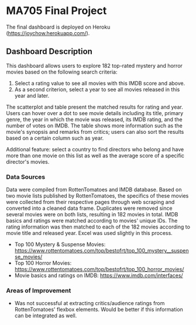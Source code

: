# MA705 Final Project

The final dashboard is deployed on Heroku (https://joychow.herokuapp.com/).

## Dashboard Description

This dashboard allows users to explore 182 top-rated mystery and horror movies based on the following search criteria: 
1) Select a rating value to see all movies with this IMDB score and above. 
2) As a second criterion, select a year to see all movies released in this year and later.

The scatterplot and table present the matched results for rating and year. Users can hover over a dot to see movie details including its title, primary genre, the year in which the movie was released, its IMDB rating, and the number of votes on IMDB. The table shows more information such as the movie's synopsis and remarks from critics; users can also sort the results based on a certain column such as year. 

Additional feature: select a country to find directors who belong and have more than one movie on this list as well as the average score of a specific director's movies.

### Data Sources

Data were compiled from RottenTomatoes and IMDB database. Based on two movie lists published by RottenTomatoes, the specifics of these movies were collected from their respective pages through web scraping and converted into a cleaned data frame. Duplicates were removed since several movies were on both lists, resulting in 182 movies in total. IMDB basics and ratings were matched according to movies' unique IDs. The rating information was then matched to each of the 182 movies according to movie title and released year. Excel was used slightly in this process.

- Top 100 Mystery & Suspense Movies: https://www.rottentomatoes.com/top/bestofrt/top_100_mystery__suspense_movies/
- Top 100 Horror Movies: https://www.rottentomatoes.com/top/bestofrt/top_100_horror_movies/
- Movie basics and ratings on IMDB: https://www.imdb.com/interfaces/

### Areas of Improvement

- Was not successful at extracting critics/audience ratings from RottenTomatoes' flexbox elements. Would be better if this information can be integrated as well.
